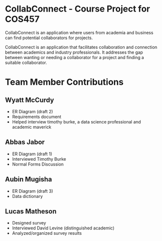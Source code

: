 # CollabConnect - Course Project for COS457

CollabConnect is an application where users from academia and business can find potential collaborators for projects. 

CollabConnect is an application that facilitates collaboration and connection between academics and industry professionals. It addresses the gap between wanting or needing a collaborator for a project and finding a suitable collaborator. 





# Team Member Contributions
## Wyatt McCurdy
* ER Diagram (draft 2)
* Requirements document
* Helped interview timothy burke, a data science professional and academic maverick
## Abbas Jabor
* ER Diagram (draft 1)
* Interviewed Timothy Burke
* Normal Forms Discussion
## Aubin Mugisha
* ER Diagram (draft 3)
* Data dictionary
## Lucas Matheson
* Designed survey
* Interviewed David Levine (distinguished academic)
* Analyzed/organized survey results


